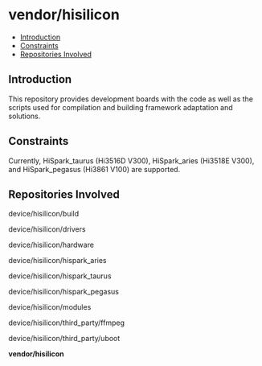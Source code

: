 # vendor/hisilicon<a name="EN-US_TOPIC_0000001130275863"></a>

-   [Introduction](#section469617221261)
-   [Constraints](#section12212842173518)
-   [Repositories Involved](#section641143415335)

## Introduction<a name="section469617221261"></a>

This repository provides development boards with the code as well as the scripts used for compilation and building framework adaptation and solutions.

## Constraints<a name="section12212842173518"></a>

Currently, HiSpark\_taurus \(Hi3516D V300\), HiSpark\_aries \(Hi3518E V300\), and HiSpark\_pegasus \(Hi3861 V100\) are supported.

## Repositories Involved<a name="section641143415335"></a>

device/hisilicon/build

device/hisilicon/drivers

device/hisilicon/hardware

device/hisilicon/hispark\_aries

device/hisilicon/hispark\_taurus

device/hisilicon/hispark\_pegasus

device/hisilicon/modules

device/hisilicon/third\_party/ffmpeg

device/hisilicon/third\_party/uboot

**vendor/hisilicon**

